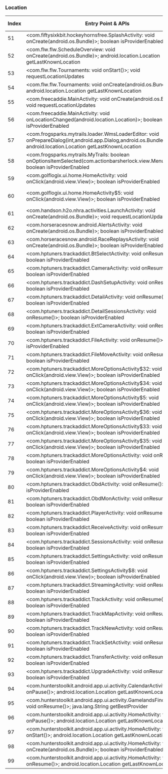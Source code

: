 ### Location
| Index | Entry Point & APIs | Screen shot | Resource id | Label |
| ------------- | ------------- | ------------- |-------------|-------------|
| 51 | <com.fiftysixkbit.hockeyhornsfree.SplashActivity: void onCreate(android.os.Bundle)>; boolean isProviderEnabled | ![](C:\Users\hfu\Documents\COSMOS\output\py\Play_win8\Sports\com.fiftysixkbit.hockeyhornsfree\com.fiftysixkbit.hockeyhornsfree.SplashActivity.png) |  | |
| 52 | <com.flw.flw.ScheduleOverview: void onCreate(android.os.Bundle)>; android.location.Location getLastKnownLocation | ![](C:\Users\hfu\Documents\COSMOS\output\py\Play_win8\Sports\com.flw.flw\com.flw.flw.ScheduleOverview.png) |  | |
| 53 | <com.flw.flw.Tournaments: void onStart()>; void requestLocationUpdates | ![](C:\Users\hfu\Documents\COSMOS\output\py\Play_win8\Sports\com.flw.flw\com.flw.flw.Tournaments.png) |  | |
| 54 | <com.flw.flw.Tournaments: void onCreate(android.os.Bundle)>; android.location.Location getLastKnownLocation | ![](C:\Users\hfu\Documents\COSMOS\output\py\Play_win8\Sports\com.flw.flw\com.flw.flw.Tournaments.png) |  | |
| 55 | <com.freecaddie.MainActivity: void onCreate(android.os.Bundle)>; void requestLocationUpdates | ![](C:\Users\hfu\Documents\COSMOS\output\py\Play_win8\Sports\com.freecaddie\com.freecaddie.MainActivity.png) |  | |
| 56 | <com.freecaddie.MainActivity: void onLocationChanged(android.location.Location)>; boolean isProviderEnabled | ![](C:\Users\hfu\Documents\COSMOS\output\py\Play_win8\Sports\com.freecaddie\com.freecaddie.MainActivity.png) |  | |
| 57 | <com.frogsparks.mytrails.loader.WmsLoaderEditor: void onPrepareDialog(int,android.app.Dialog,android.os.Bundle)>; android.location.Location getLastKnownLocation | ![](C:\Users\hfu\Documents\COSMOS\output\py\Play_win8\Sports\com.frogsparks.mytrails\com.frogsparks.mytrails.loader.WmsLoaderEditor.png) |  | |
| 58 | <com.frogsparks.mytrails.MyTrails: boolean onOptionsItemSelected(com.actionbarsherlock.view.MenuItem)>; boolean isProviderEnabled | ![](C:\Users\hfu\Documents\COSMOS\output\py\Play_win8\Sports\com.frogsparks.mytrails\com.frogsparks.mytrails.MyTrails.png) |  | |
| 59 | <com.golflogix.ui.home.HomeActivity: void onClick(android.view.View)>; boolean isProviderEnabled | ![](C:\Users\hfu\Documents\COSMOS\output\py\Play_win8\Sports\com.golflogix.ui\com.golflogix.ui.home.HomeActivity.png) |  | |
| 60 | <com.golflogix.ui.home.HomeActivity$5: void onClick(android.view.View)>; boolean isProviderEnabled | ![](C:\Users\hfu\Documents\COSMOS\output\py\Play_win8\Sports\com.golflogix.ui\com.golflogix.ui.home.HomeActivity.png) | {'2131624902': <sensitive_component.SensitiveComponent.SensitiveView object at 0x0A36B610>} | |
| 61 | <com.handson.h2o.nhra.activities.LaunchActivity: void onCreate(android.os.Bundle)>; void requestLocationUpdates | ![](C:\Users\hfu\Documents\COSMOS\output\py\Play_win8\Sports\com.handson.h2o.nhra_free\com.handson.h2o.nhra.activities.LaunchActivity.png) |  | |
| 62 | <com.horseracesnow.android.AlertsActivity: void onCreate(android.os.Bundle)>; boolean isProviderEnabled | ![](C:\Users\hfu\Documents\COSMOS\output\py\Play_win8\Sports\com.horseracesnow.android\com.horseracesnow.android.AlertsActivity.png) |  | |
| 63 | <com.horseracesnow.android.RaceReplaysActivity: void onCreate(android.os.Bundle)>; boolean isProviderEnabled | ![](C:\Users\hfu\Documents\COSMOS\output\py\Play_win8\Sports\com.horseracesnow.android\com.horseracesnow.android.RaceReplaysActivity.png) |  | |
| 64 | <com.hptuners.trackaddict.BtSelectActivity: void onResume()>; boolean isProviderEnabled | ![](C:\Users\hfu\Documents\COSMOS\output\py\Play_win8\Sports\com.hptuners.trackaddict\com.hptuners.trackaddict.BtSelectActivity.png) |  | |
| 65 | <com.hptuners.trackaddict.CameraActivity: void onResume()>; boolean isProviderEnabled | ![](C:\Users\hfu\Documents\COSMOS\output\py\Play_win8\Sports\com.hptuners.trackaddict\com.hptuners.trackaddict.CameraActivity.png) |  | |
| 66 | <com.hptuners.trackaddict.DashSetupActivity: void onResume()>; boolean isProviderEnabled | ![](C:\Users\hfu\Documents\COSMOS\output\py\Play_win8\Sports\com.hptuners.trackaddict\com.hptuners.trackaddict.DashSetupActivity.png) |  | |
| 67 | <com.hptuners.trackaddict.DetailActivity: void onResume()>; boolean isProviderEnabled | ![](C:\Users\hfu\Documents\COSMOS\output\py\Play_win8\Sports\com.hptuners.trackaddict\com.hptuners.trackaddict.DetailActivity.png) |  | |
| 68 | <com.hptuners.trackaddict.DetailSessionsActivity: void onResume()>; boolean isProviderEnabled | ![](C:\Users\hfu\Documents\COSMOS\output\py\Play_win8\Sports\com.hptuners.trackaddict\com.hptuners.trackaddict.DetailSessionsActivity.png) |  | |
| 69 | <com.hptuners.trackaddict.ExtCameraActivity: void onResume()>; boolean isProviderEnabled | ![](C:\Users\hfu\Documents\COSMOS\output\py\Play_win8\Sports\com.hptuners.trackaddict\com.hptuners.trackaddict.ExtCameraActivity.png) |  | |
| 70 | <com.hptuners.trackaddict.FileActivity: void onResume()>; boolean isProviderEnabled | ![](C:\Users\hfu\Documents\COSMOS\output\py\Play_win8\Sports\com.hptuners.trackaddict\com.hptuners.trackaddict.FileActivity.png) |  | |
| 71 | <com.hptuners.trackaddict.FileMoveActivity: void onResume()>; boolean isProviderEnabled | ![](C:\Users\hfu\Documents\COSMOS\output\py\Play_win8\Sports\com.hptuners.trackaddict\com.hptuners.trackaddict.FileMoveActivity.png) |  | |
| 72 | <com.hptuners.trackaddict.MoreOptionsActivity$32: void onClick(android.view.View)>; boolean isProviderEnabled | ![](C:\Users\hfu\Documents\COSMOS\output\py\Play_win8\Sports\com.hptuners.trackaddict\com.hptuners.trackaddict.MoreOptionsActivity.png) |  | |
| 73 | <com.hptuners.trackaddict.MoreOptionsActivity$34: void onClick(android.view.View)>; boolean isProviderEnabled | ![](C:\Users\hfu\Documents\COSMOS\output\py\Play_win8\Sports\com.hptuners.trackaddict\com.hptuners.trackaddict.MoreOptionsActivity.png) |  | |
| 74 | <com.hptuners.trackaddict.MoreOptionsActivity$5: void onClick(android.view.View)>; boolean isProviderEnabled | ![](C:\Users\hfu\Documents\COSMOS\output\py\Play_win8\Sports\com.hptuners.trackaddict\com.hptuners.trackaddict.MoreOptionsActivity.png) |  | |
| 75 | <com.hptuners.trackaddict.MoreOptionsActivity$36: void onClick(android.view.View)>; boolean isProviderEnabled | ![](C:\Users\hfu\Documents\COSMOS\output\py\Play_win8\Sports\com.hptuners.trackaddict\com.hptuners.trackaddict.MoreOptionsActivity.png) |  | |
| 76 | <com.hptuners.trackaddict.MoreOptionsActivity$33: void onClick(android.view.View)>; boolean isProviderEnabled | ![](C:\Users\hfu\Documents\COSMOS\output\py\Play_win8\Sports\com.hptuners.trackaddict\com.hptuners.trackaddict.MoreOptionsActivity.png) |  | |
| 77 | <com.hptuners.trackaddict.MoreOptionsActivity$35: void onClick(android.view.View)>; boolean isProviderEnabled | ![](C:\Users\hfu\Documents\COSMOS\output\py\Play_win8\Sports\com.hptuners.trackaddict\com.hptuners.trackaddict.MoreOptionsActivity.png) |  | |
| 78 | <com.hptuners.trackaddict.MoreOptionsActivity: void onResume()>; boolean isProviderEnabled | ![](C:\Users\hfu\Documents\COSMOS\output\py\Play_win8\Sports\com.hptuners.trackaddict\com.hptuners.trackaddict.MoreOptionsActivity.png) |  | |
| 79 | <com.hptuners.trackaddict.MoreOptionsActivity$4: void onClick(android.view.View)>; boolean isProviderEnabled | ![](C:\Users\hfu\Documents\COSMOS\output\py\Play_win8\Sports\com.hptuners.trackaddict\com.hptuners.trackaddict.MoreOptionsActivity.png) |  | |
| 80 | <com.hptuners.trackaddict.ObdActivity: void onResume()>; boolean isProviderEnabled | ![](C:\Users\hfu\Documents\COSMOS\output\py\Play_win8\Sports\com.hptuners.trackaddict\com.hptuners.trackaddict.ObdActivity.png) |  | |
| 81 | <com.hptuners.trackaddict.ObdMonActivity: void onResume()>; boolean isProviderEnabled | ![](C:\Users\hfu\Documents\COSMOS\output\py\Play_win8\Sports\com.hptuners.trackaddict\com.hptuners.trackaddict.ObdMonActivity.png) |  | |
| 82 | <com.hptuners.trackaddict.PlayerActivity: void onResume()>; boolean isProviderEnabled | ![](C:\Users\hfu\Documents\COSMOS\output\py\Play_win8\Sports\com.hptuners.trackaddict\com.hptuners.trackaddict.PlayerActivity.png) |  | |
| 83 | <com.hptuners.trackaddict.ReceiveActivity: void onResume()>; boolean isProviderEnabled | ![](C:\Users\hfu\Documents\COSMOS\output\py\Play_win8\Sports\com.hptuners.trackaddict\com.hptuners.trackaddict.ReceiveActivity.png) |  | |
| 84 | <com.hptuners.trackaddict.SessionsActivity: void onResume()>; boolean isProviderEnabled | ![](C:\Users\hfu\Documents\COSMOS\output\py\Play_win8\Sports\com.hptuners.trackaddict\com.hptuners.trackaddict.SessionsActivity.png) |  | |
| 85 | <com.hptuners.trackaddict.SettingsActivity: void onResume()>; boolean isProviderEnabled | ![](C:\Users\hfu\Documents\COSMOS\output\py\Play_win8\Sports\com.hptuners.trackaddict\com.hptuners.trackaddict.SettingsActivity.png) |  | |
| 86 | <com.hptuners.trackaddict.SettingsActivity$8: void onClick(android.view.View)>; boolean isProviderEnabled | ![](C:\Users\hfu\Documents\COSMOS\output\py\Play_win8\Sports\com.hptuners.trackaddict\com.hptuners.trackaddict.SettingsActivity.png) |  | |
| 87 | <com.hptuners.trackaddict.StreamingActivity: void onResume()>; boolean isProviderEnabled | ![](C:\Users\hfu\Documents\COSMOS\output\py\Play_win8\Sports\com.hptuners.trackaddict\com.hptuners.trackaddict.StreamingActivity.png) |  | |
| 88 | <com.hptuners.trackaddict.TrackActivity: void onResume()>; boolean isProviderEnabled | ![](C:\Users\hfu\Documents\COSMOS\output\py\Play_win8\Sports\com.hptuners.trackaddict\com.hptuners.trackaddict.TrackActivity.png) |  | |
| 89 | <com.hptuners.trackaddict.TrackMapActivity: void onResume()>; boolean isProviderEnabled | ![](C:\Users\hfu\Documents\COSMOS\output\py\Play_win8\Sports\com.hptuners.trackaddict\com.hptuners.trackaddict.TrackMapActivity.png) |  | |
| 90 | <com.hptuners.trackaddict.TrackNewActivity: void onResume()>; boolean isProviderEnabled | ![](C:\Users\hfu\Documents\COSMOS\output\py\Play_win8\Sports\com.hptuners.trackaddict\com.hptuners.trackaddict.TrackNewActivity.png) |  | |
| 91 | <com.hptuners.trackaddict.TrackSetActivity: void onResume()>; boolean isProviderEnabled | ![](C:\Users\hfu\Documents\COSMOS\output\py\Play_win8\Sports\com.hptuners.trackaddict\com.hptuners.trackaddict.TrackSetActivity.png) |  | |
| 92 | <com.hptuners.trackaddict.TransferActivity: void onResume()>; boolean isProviderEnabled | ![](C:\Users\hfu\Documents\COSMOS\output\py\Play_win8\Sports\com.hptuners.trackaddict\com.hptuners.trackaddict.TransferActivity.png) |  | |
| 93 | <com.hptuners.trackaddict.UpgradeActivity: void onResume()>; boolean isProviderEnabled | ![](C:\Users\hfu\Documents\COSMOS\output\py\Play_win8\Sports\com.hptuners.trackaddict\com.hptuners.trackaddict.UpgradeActivity.png) |  | |
| 94 | <com.hunterstoolkit.android.app.ui.activity.CalendarActivity: void onPause()>; android.location.Location getLastKnownLocation | ![](C:\Users\hfu\Documents\COSMOS\output\py\Play_win8\Sports\com.hunterstoolkit.android.app\com.hunterstoolkit.android.app.ui.activity.CalendarActivity.png) |  | |
| 95 | <com.hunterstoolkit.android.app.ui.activity.GamelandsFinderActivity: void onResume()>; java.lang.String getBestProvider | ![](C:\Users\hfu\Documents\COSMOS\output\py\Play_win8\Sports\com.hunterstoolkit.android.app\com.hunterstoolkit.android.app.ui.activity.GamelandsFinderActivity.png) |  | |
| 96 | <com.hunterstoolkit.android.app.ui.activity.HomeActivity: void onPause()>; android.location.Location getLastKnownLocation | ![](C:\Users\hfu\Documents\COSMOS\output\py\Play_win8\Sports\com.hunterstoolkit.android.app\com.hunterstoolkit.android.app.ui.activity.HomeActivity.png) |  | |
| 97 | <com.hunterstoolkit.android.app.ui.activity.HomeActivity: void onStart()>; android.location.Location getLastKnownLocation | ![](C:\Users\hfu\Documents\COSMOS\output\py\Play_win8\Sports\com.hunterstoolkit.android.app\com.hunterstoolkit.android.app.ui.activity.HomeActivity.png) |  | |
| 98 | <com.hunterstoolkit.android.app.ui.activity.HomeActivity: void onCreate(android.os.Bundle)>; boolean isProviderEnabled | ![](C:\Users\hfu\Documents\COSMOS\output\py\Play_win8\Sports\com.hunterstoolkit.android.app\com.hunterstoolkit.android.app.ui.activity.HomeActivity.png) |  | |
| 99 | <com.hunterstoolkit.android.app.ui.activity.HomeActivity: void onResume()>; android.location.Location getLastKnownLocation | ![](C:\Users\hfu\Documents\COSMOS\output\py\Play_win8\Sports\com.hunterstoolkit.android.app\com.hunterstoolkit.android.app.ui.activity.HomeActivity.png) |  | |
